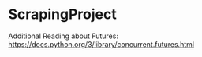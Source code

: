 # ScrapingProject

Additional Reading about Futures: 
https://docs.python.org/3/library/concurrent.futures.html 
